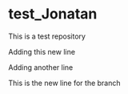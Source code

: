 # test_Jonatan
This is a test repository 

Adding this new line 

Adding another line 

This is the new line for the branch 